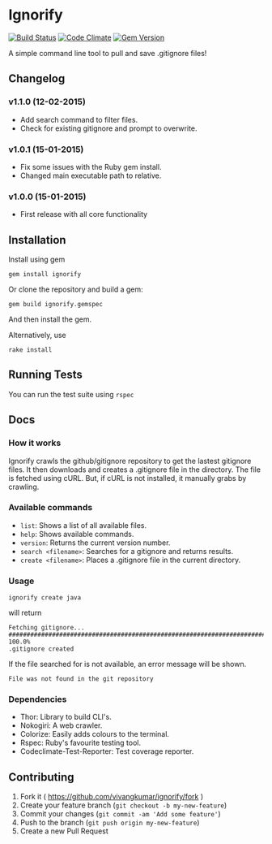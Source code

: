 # Ignorify 
[![Build Status](https://travis-ci.org/vivangkumar/ignorify.svg)](https://travis-ci.org/vivangkumar/ignorify)
[![Code Climate](https://codeclimate.com/github/vivangkumar/ignorify/badges/gpa.svg)](https://codeclimate.com/github/vivangkumar/ignorify)
[![Gem Version](https://badge.fury.io/rb/ignorify.svg)](http://badge.fury.io/rb/ignorify)

A simple command line tool to pull and save .gitignore files!

## Changelog

### v1.1.0 (12-02-2015)

- Add search command to filter files.
- Check for existing gitignore and prompt to overwrite.

### v1.0.1 (15-01-2015)

- Fix some issues with the Ruby gem install.
- Changed main executable path to relative.

### v1.0.0 (15-01-2015)

- First release with all core functionality 

## Installation

Install using gem

`gem install ignorify`

Or clone the repository and build a gem:
	
`gem build ignorify.gemspec`

And then install the gem.

Alternatively, use
	
`rake install`

## Running Tests

You can run the test suite using `rspec`

## Docs

### How it works

Ignorify crawls the github/gitignore repository to get the lastest gitignore files.
It then downloads and creates a .gitignore file in the directory.
The file is fetched using cURL.
But, if cURL is not installed, it manually grabs by crawling.

### Available commands

- `list`: Shows a list of all available files.
- `help`: Shows available commands.
- `version`: Returns the current version number.
- `search <filename>`: Searches for a gitignore and returns results.
- `create <filename>`: Places a .gitignore file in the current directory.

### Usage

`ignorify create java`

will return

```
Fetching gitignore...
######################################################################## 100.0%
.gitignore created
```

If the file searched for is not available, an error message will be shown.

`File was not found in the git repository`

### Dependencies

- Thor: Library to build CLI's.
- Nokogiri: A web crawler.
- Colorize: Easily adds colours to the terminal.
- Rspec: Ruby's favourite testing tool.
- Codeclimate-Test-Reporter: Test coverage reporter.

## Contributing

1. Fork it ( https://github.com/vivangkumar/ignorify/fork )
2. Create your feature branch (`git checkout -b my-new-feature`)
3. Commit your changes (`git commit -am 'Add some feature'`)
4. Push to the branch (`git push origin my-new-feature`)
5. Create a new Pull Request
